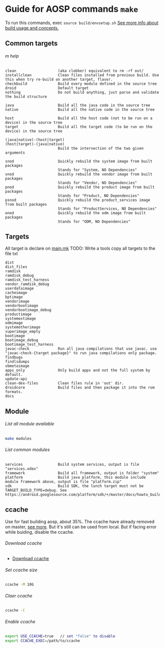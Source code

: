 # Guide for AOSP commands `make`
To run this commands, exec `source build/envsetup.sh`
[See more info about build usage and concepts.](https://android.googlesource.com/platform/build/+/refs/heads/master/Usage.txt)
## Common targets
###### m help
    clean                   (aka clobber) equivalent to rm -rf out/
    installclean            Clean files installed from previous build. Use this when try re-build on another target, flavor.
    checkbuild              Build every module defined in the source tree
    droid                   Default target
    nothing                 Do not build anything, just parse and validate the build structure

    java                    Build all the java code in the source tree
    native                  Build all the native code in the source tree

    host                    Build all the host code (not to be run on a device) in the source tree
    target                  Build all the target code (to be run on the device) in the source tree

    (java|native)-(host|target)
    (host|target)-(java|native)
                            Build the intersection of the two given arguments

    snod                    Quickly rebuild the system image from built packages
                            Stands for "System, NO Dependencies"
    vnod                    Quickly rebuild the vendor image from built packages
                            Stands for "Vendor, NO Dependencies"
    pnod                    Quickly rebuild the product image from built packages
                            Stands for "Product, NO Dependencies"
    psnod                   Quickly rebuild the product_services image from built packages
                            Stands for "ProductServices, NO Dependencies"
    onod                    Quickly rebuild the odm image from built packages
                            Stands for "ODM, NO Dependencies"

## Targets
All target is declare on [main.mk](https://android.googlesource.com/platform/build/+/master/core/main.mk)
TODO: Write a tools copy all targets to the file txt

    dist
    dist_files
    ramdisk
    ramdisk_debug
    ramdisk_test_harness
    vendor_ramdisk_debug
    userdataimage
    cacheimage
    bptimage
    vendorimage
    vendorbootimage
    vendorbootimage_debug
    productimage
    systemextimage
    odmimage
    systemotherimage
    superimage_empty
    bootimage
    bootimage_debug
    bootimage_test_harness
    javac-check             Run all java compilations that use javac. use "javac-check-{target package}" to run java compilations only package.
    findbugs
    findlsdumps
    vbmetaimage
    apps_only               Only build apps and not the full system by default.
    update-api              
    clean-dex-files         Clean files rule in 'out' dir.
    droidcore               Build files and then package it into the rom formats.
    docs
## Module
###### List all module available
```bash
make modules
```
###### List common modules
    services                Build system services, output is file "services.odex"
    framework               Build all framework, output is folder "system"
    platform                Build java platform, this module include module framework above, output is file "platform.zip"
    sdk                     Build SDK, the lunch target must not be TARGET_BUILD_TYPE=debug. See https://android.googlesource.com/platform/sdk/+/master/docs/howto_build_SDK.txt

## ccache
Use for fast building aosp, about 35%.
The ccache have already removed on master, [see more](https://android-review.googlesource.com/c/platform/build/+/657884). But it's still can be used from local. But if facing error while buiding, disable the ccache.

###### Download ccache
- [Download ccache](https://github.com/my-android-platform/guide-aosp-building/tree/master/aosp_building/commands/make/ccache)

###### Set ccache size
```bash
ccache -M 10G
```

###### Claer ccache
```bash
ccache -C
```

###### Enable ccache
```bash
export USE_CCACHE=true   // set "false" to disable
export CCACHE_EXEC=/path/to/ccache
```
